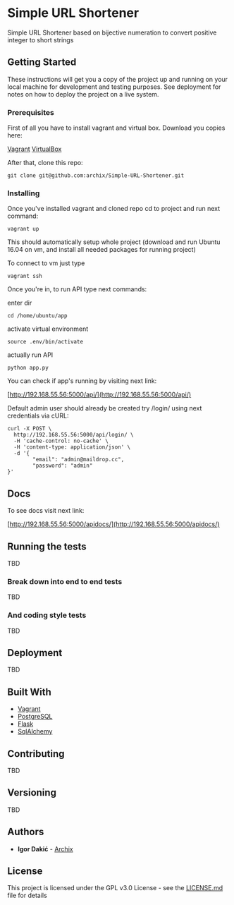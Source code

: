 # Simple URL Shortener

Simple URL Shortener based on bijective numeration to convert positive integer to short strings

## Getting Started

These instructions will get you a copy of the project up and running on your local machine for development and testing purposes. See deployment for notes on how to deploy the project on a live system.

### Prerequisites

First of all you have to install vagrant and virtual box. Download you copies here:

[Vagrant](https://www.vagrantup.com/downloads.html)
[VirtualBox](https://www.virtualbox.org/wiki/Downloads)

After that, clone this repo:

```
git clone git@github.com:archix/Simple-URL-Shortener.git
```

### Installing

Once you've installed vagrant and cloned repo cd to project and run next command:

```
vagrant up
```

This should automatically setup whole project (download and run Ubuntu 16.04 on vm, and install all needed packages for running project)

To connect to vm just type

```
vagrant ssh
```

Once you're in, to run API type next commands:

enter dir

```
cd /home/ubuntu/app
```

activate virtual environment

```
source .env/bin/activate
```

actually run API

```
python app.py
```

You can check if app's running by visiting next link:

[http://192.168.55.56:5000/api/](http://192.168.55.56:5000/api/)

Default admin user should already be created try /login/ using next credentials via cURL:

```
curl -X POST \
  http://192.168.55.56:5000/api/login/ \
  -H 'cache-control: no-cache' \
  -H 'content-type: application/json' \
  -d '{
        "email": "admin@maildrop.cc",
        "password": "admin"
}'
```

## Docs

To see docs visit next link:

[http://192.168.55.56:5000/apidocs/](http://192.168.55.56:5000/apidocs/)

## Running the tests

TBD

### Break down into end to end tests

TBD

### And coding style tests

TBD

## Deployment

TBD

## Built With

* [Vagrant](https://www.vagrantup.com/)
* [PostgreSQL](https://www.postgresql.org/)
* [Flask](http://flask.pocoo.org/)
* [SqlAlchemy](https://www.sqlalchemy.org/)

## Contributing

TBD

## Versioning

TBD

## Authors

* **Igor Dakić**  - [Archix](https://github.com/archix)


## License

This project is licensed under the GPL v3.0 License - see the [LICENSE.md](LICENSE.md) file for details